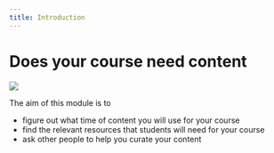```yaml
---
title: Introduction
---
```


# Does your course need content

![]({{site.baseurl}}/img/content-banner.jpg)

The aim of this module is to

- figure out what time of content you will use for your course
- find the relevant resources that students will need for your course
- ask other people to help you curate your content
